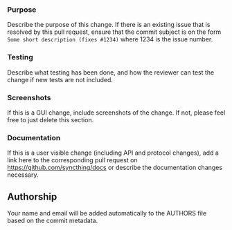 ### Purpose

Describe the purpose of this change. If there is an existing issue that is
resolved by this pull request, ensure that the commit subject is on the form
`Some short description (fixes #1234)` where 1234 is the issue number.

### Testing

Describe what testing has been done, and how the reviewer can test the change
if new tests are not included.

### Screenshots

If this is a GUI change, include screenshots of the change. If not, please
feel free to just delete this section.

### Documentation

If this is a user visible change (including API and protocol changes), add a link here
to the corresponding pull request on https://github.com/syncthing/docs or describe
the documentation changes necessary.

## Authorship

Your name and email will be added automatically to the AUTHORS file
based on the commit metadata.

